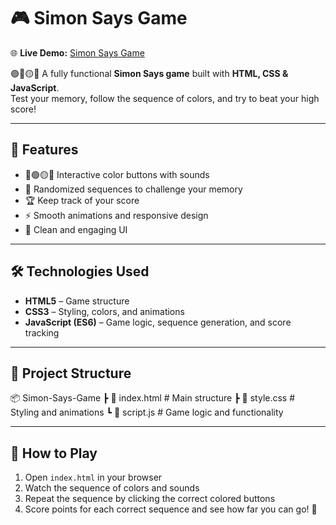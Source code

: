# 🎮 Simon Says Game

🌐 **Live Demo:** [Simon Says Game](https://atulispro1.github.io/simon-game/)

🟢🔴🟡🔵 A fully functional **Simon Says game** built with **HTML, CSS & JavaScript**.  
Test your memory, follow the sequence of colors, and try to beat your high score!

---

## 🚀 Features
- 🔴🟢🟡🔵 Interactive color buttons with sounds  
- 🎯 Randomized sequences to challenge your memory  
- 🏆 Keep track of your score  
- ⚡ Smooth animations and responsive design  
- 🎨 Clean and engaging UI  

---

## 🛠️ Technologies Used
- **HTML5** – Game structure  
- **CSS3** – Styling, colors, and animations  
- **JavaScript (ES6)** – Game logic, sequence generation, and score tracking  

---

## 📂 Project Structure
📦 Simon-Says-Game
┣ 📜 index.html # Main structure
┣ 📜 style.css # Styling and animations
┗ 📜 script.js # Game logic and functionality

---

## 🎯 How to Play
1. Open `index.html` in your browser  
2. Watch the sequence of colors and sounds  
3. Repeat the sequence by clicking the correct colored buttons  
4. Score points for each correct sequence and see how far you can go! 🎉
